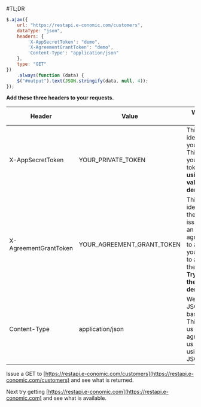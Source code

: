 #TL;DR

```javascript
$.ajax({
    url: "https://restapi.e-conomic.com/customers",
    dataType: "json",
    headers: {
        'X-AppSecretToken': "demo",
        'X-AgreementGrantToken': "demo",
        'Content-Type': "application/json"
    },
    type: "GET"
})
    .always(function (data) {
    $("#output").text(JSON.stringify(data, null, 4));
});
```

**Add these three headers to your requests.**

Header	| Value	| What is this?
-------------	| -------------	| ------------- 
X-AppSecretToken	| YOUR_PRIVATE_TOKEN	| This identifies your app. This is your secret token. **Try using the value demo**.
X-AgreementGrantToken	| YOUR_AGREEMENT_GRANT_TOKEN	| This identifies the grant issued by an agreement, to allow your app to access their data. **Try using the value demo**.
Content-Type	|  application/json	| We're a JSON based api. This tells us that you agree with us on using JSON.

Issue a GET to [https://restapi.e-conomic.com/customers](https://restapi.e-conomic.com/customers) and see what is returned.

Next try getting [https://restapi.e-conomic.com](https://restapi.e-conomic.com) and see what is available.